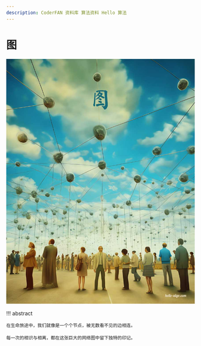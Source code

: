 ```yaml
---
description: CoderFAN 资料库 算法资料 Hello 算法
---
```


# 图

<div class="center-table" markdown>

![图](../assets/covers/chapter_graph.jpg)

</div>

!!! abstract

    在生命旅途中，我们就像是一个个节点，被无数看不见的边相连。
    
    每一次的相识与相离，都在这张巨大的网络图中留下独特的印记。
